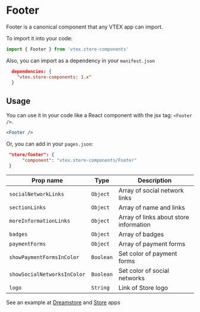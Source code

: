 # Footer

Footer is a canonical component that any VTEX app can import.

To import it into your code:

```js
import { Footer } from 'vtex.store-components'
```
Also, you can import as a dependency in your `manifest.json`
```json
  dependencies: {
    "vtex.store-components: 1.x"
  }
```

## Usage

You can use it in your code like a React component with the jsx tag: `<Footer />`.

```jsx
<Footer />
```

Or, you can add in your `pages.json`: 
```json
 "store/footer": {
      "component": "vtex.store-components/Footer"
 }
```

| Prop name                          | Type       | Description                                       |
| ---------------------------------- | ---------- | ------------------------------------------------- |
| `socialNetworkLinks`               | `Object`   | Array of social network links                     |
| `sectionLinks`                     | `Object`   | Array of name and links                           |
| `moreInformationLinks`             | `Object`   | Array of links about store information            |
| `badges`                           | `Object`   | Array of badges                                   |
| `paymentForms`                     | `Object`   | Array of payment forms                            |
| `showPaymentFormsInColor`          | `Boolean`  | Set color of payment forms                        |
| `showSocialNetworksInColor`        | `Boolean`  | Set color of social networks                      |
| `logo`                             | `String`   | Link of Store logo                                |

See an example at [Dreamstore](https://github.com/vtex-apps/dreamstore-theme/blob/master/pages/pages.json#L24) and [Store](https://github.com/vtex-apps/store/blob/master/react/StoreTemplate.js#L16) apps
